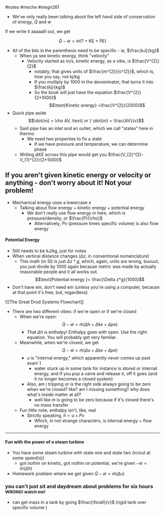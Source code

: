 #notes #meche #megn261

- We've only really been talking about the left hand side of conservation of energy, $\dot{Q}$ and $\dot{w}$

If we write it aaaaalll out, we get

$$\dot{Q}-\dot{w}= \dot{m}( ? + \text{KE + PE} )$$
- All of the bits in the parenthesis need to be specific - ie, $\frac{kJ}{kg}$ 
	- When ya see kinetic energy, think "velocity"
		- Velocity started as m/s, kinetic energy, as a vibe, is $\frac{V^{2}}{2}$ 
			- notably, that gives units of $\frac{m^{2}}{s^{2}}$, which is, how you say, not kj/kg
			- If you multiply by 1000 in the denominator, that turns it into $\frac{kj}{kg}$
			- So the book will just have the equation $\frac{V^{2}}{2*1000}$ 
$$\text{Kinetic energy} =\frac{V^{2}}{2000}$$
- Quick pipe aside $$\dot{m} = \rho AV, \text{ or } \dot{m} = \frac{AV}{v}$$
	- Said pipe has an inlet and an outlet, which we call "states" here in thermo
		- We need two properties to fix a state
			- If we have pressure and temperature, we can determine phase
	- Writing $\Delta KE$ across this pipe would get you $\frac{V_{2}^{2}-V_{1}^{2}}{2*1000}$ 
## If you aren't given kinetic energy or velocity or anything - don't worry about it! Not your problem!
- Mechanical energy uses a lowercase $e$
	- Talking about $\text{ flow energy + kinetic energy + potential energy}$ 
		- We don't really use flow energy in here, which is pressure/density, or $\frac{P}{\rho}$ 
			- Alternatively, $Pv$ (pressure times specific volume) is also flow energy

#### Potential Energy
- Still needs to be kJ/kg, just for notes
- When vertical distance changes ($\Delta z$, in conventional nomenclature)
	- This math (in SI) is just $\Delta z *g$, which, again, units are wrong, buuuut, you just divide by 1000 again because metric was made by actually reasonable people and it all works out.
$$\text{Potential energy }= \frac{\Delta z*g}{1000}$$
- Don't have em, don't need em (unless you're using a computer, because at that point it's free, but, regardless)

![[The Great Drod Systems Flowchart]]
- There are two different vibes: if we're open or if we're closed
	- When we're open:$$\dot{Q} -\dot{w} = \dot{m}(\Delta h + \Delta ke + \Delta pe)$$
		- That $\Delta h$ is enthalpy! Enthalpy goes with open. Use the right equation. You will probably get very familiar.
	- Meanwhile, when we're closed, we get $$\dot{Q} -\dot{w} = \dot{m}(\Delta u + \Delta ke + \Delta pe)$$
		- $u$ is "internal energy," which apparently never comes up past exam 1 
			- water stuck up in some tank for instance is stored or internal energy, and if you pop a valve and release it, off it goes (and it no longer becomes a closed system)
		- Also, am i tripping or is the right side always going to be zero when we're closed? like? am I missing something? why does what's inside matter at all?
			- well like $\dot{m}$ is going to be zero because if it's closed there's no mass transfer
	- Fun little note, enthalpy isn't, like, real
		- Strictly speaking, $h= u + Pv$ 
			- Which, in not strange characters, is internal energy + flow energy
--------------------

#### Fun with the power of a steam turbine
- You have some steam turbine with state one and state two (in/out at some speed(s))
	- got nothin on kinetic, got nothin on potential, we're given $-\dot{w}=\dot{m}(\Delta h)$
- Homework problem where we get given $\dot{Q}-\dot{w}=\dot{m}(\Delta u)$ 

### you can't just sit and daydream about problems for six hours <sub>WRONG! watch me!</sub>
- can get mass in a tank by going $\frac{\forall}{v}$ (rigid tank over specific volume )  
